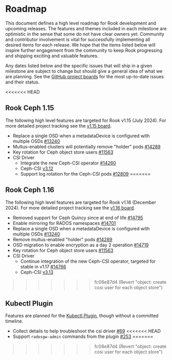 # Roadmap

This document defines a high level roadmap for Rook development and upcoming releases.
The features and themes included in each milestone are optimistic in the sense that some do not have clear owners yet.
Community and contributor involvement is vital for successfully implementing all desired items for each release.
We hope that the items listed below will inspire further engagement from the community to keep Rook progressing and shipping exciting and valuable features.

Any dates listed below and the specific issues that will ship in a given milestone are subject to change but should give a general idea of what we are planning.
See the [GitHub project boards](https://github.com/rook/rook/projects) for the most up-to-date issues and their status.

<<<<<<< HEAD
## Rook Ceph 1.15

The following high level features are targeted for Rook v1.15 (July 2024). For more detailed project tracking see the [v1.15 board](https://github.com/rook/rook/projects/32).

* Replace a single OSD when a metadataDevice is configured with multiple OSDs [#13240](https://github.com/rook/rook/issues/13240)
* Multus-enabled clusters will potentially remove "holder" pods [#14289](https://github.com/rook/rook/issues/14289)
* Key rotation for Ceph object store users [#11563](https://github.com/rook/rook/issues/11563)
* CSI Driver
  * Integrate the new Ceph-CSI operator [#14260](https://github.com/rook/rook/issues/14260)
  * Ceph-CSI [v3.12](https://github.com/ceph/ceph-csi/issues?q=is%3Aopen+is%3Aissue+milestone%3Arelease-v3.12.0)
  * Support log rotation for the Ceph-CSI pods [#12809](https://github.com/rook/rook/issues/12809)
=======
## Rook Ceph 1.16

The following high level features are targeted for Rook v1.16 (December 2024). For more detailed project tracking see the [v1.16 board](https://github.com/orgs/rook/projects/6).

* Removed support for Ceph Quincy since at end of life [#14795](https://github.com/rook/rook/pull/14795)
* Enable mirroring for RADOS namespaces [#14701](https://github.com/rook/rook/pull/14701)
* Replace a single OSD when a metadataDevice is configured with multiple OSDs [#13240](https://github.com/rook/rook/issues/13240)
* Remove multus-enabled "holder" pods [#14289](https://github.com/rook/rook/issues/14289)
* OSD migration to enable encryption as a day 2 operation [#14719](https://github.com/rook/rook/pull/14719)
* Key rotation for Ceph object store users [#11563](https://github.com/rook/rook/issues/11563)
* CSI Driver
  * Continue integration of the new Ceph-CSI operator, targeted for stable in v1.17 [#14766](https://github.com/rook/rook/pull/14766)
  * Ceph-CSI [v3.13](https://github.com/ceph/ceph-csi/issues?q=is%3Aopen+is%3Aissue+milestone%3Arelease-v3.13.0)
>>>>>>> fc08e87d4 (Revert "object: create cosi user for each object store")

## Kubectl Plugin

Features are planned for the [Kubectl Plugin](https://github.com/rook/kubectl-rook-ceph), though without a committed timeline.
* Collect details to help troubleshoot the csi driver [#69](https://github.com/rook/kubectl-rook-ceph/issues/69)
<<<<<<< HEAD
* Support `radosgw-admin` commands from the plugin [#253](https://github.com/rook/kubectl-rook-ceph/issues/253)
=======
>>>>>>> fc08e87d4 (Revert "object: create cosi user for each object store")
